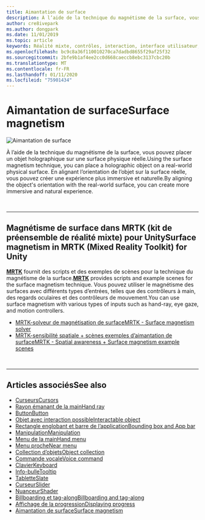 ```yaml
---
title: Aimantation de surface
description: À l’aide de la technique du magnétisme de la surface, vous pouvez placer un objet holographique sur une surface physique réelle.
author: cre8ivepark
ms.author: dongpark
ms.date: 11/01/2019
ms.topic: article
keywords: Réalité mixte, contrôles, interaction, interface utilisateur, expérience utilisateur
ms.openlocfilehash: bc9c8a36f110010270ca7dadbd8655f29af25f32
ms.sourcegitcommit: 2bfe9b1af4ee2cc0d668caeccb8ebc3137cbc20b
ms.translationtype: MT
ms.contentlocale: fr-FR
ms.lasthandoff: 01/11/2020
ms.locfileid: "75901434"
---
```

# <a name="surface-magnetism"></a><span data-ttu-id="bbc90-104">Aimantation de surface</span><span class="sxs-lookup"><span data-stu-id="bbc90-104">Surface magnetism</span></span>

![Aimantation de surface](images/UX/MRTK_SurfaceMagnetism.gif)

<span data-ttu-id="bbc90-106">À l’aide de la technique du magnétisme de la surface, vous pouvez placer un objet holographique sur une surface physique réelle.</span><span class="sxs-lookup"><span data-stu-id="bbc90-106">Using the surface magnetism technique, you can place a holographic object on a real-world physical surface.</span></span> <span data-ttu-id="bbc90-107">En alignant l’orientation de l’objet sur la surface réelle, vous pouvez créer une expérience plus immersive et naturelle.</span><span class="sxs-lookup"><span data-stu-id="bbc90-107">By aligning the object's orientation with the real-world surface, you can create more immersive and natural experience.</span></span>

<br>

---

## <a name="surface-magnetism-in-mrtk-mixed-reality-toolkit-for-unity"></a><span data-ttu-id="bbc90-108">Magnétisme de surface dans MRTK (kit de préensemble de réalité mixte) pour Unity</span><span class="sxs-lookup"><span data-stu-id="bbc90-108">Surface magnetism in MRTK (Mixed Reality Toolkit) for Unity</span></span>
<span data-ttu-id="bbc90-109">**[MRTK](https://github.com/Microsoft/MixedRealityToolkit-Unity)** fournit des scripts et des exemples de scènes pour la technique du magnétisme de la surface.</span><span class="sxs-lookup"><span data-stu-id="bbc90-109">**[MRTK](https://github.com/Microsoft/MixedRealityToolkit-Unity)** provides scripts and example scenes for the surface magnetism technique.</span></span> <span data-ttu-id="bbc90-110">Vous pouvez utiliser le magnétisme des surfaces avec différents types d’entrées, telles que des contrôleurs à main, des regards oculaires et des contrôleurs de mouvement.</span><span class="sxs-lookup"><span data-stu-id="bbc90-110">You can use surface magnetism with various types of inputs such as hand-ray, eye gaze, and motion controllers.</span></span>

* [<span data-ttu-id="bbc90-111">MRTK-solveur de magnétisation de surface</span><span class="sxs-lookup"><span data-stu-id="bbc90-111">MRTK - Surface magnetism solver</span></span>](https://microsoft.github.io/MixedRealityToolkit-Unity/Documentation/README_Solver.html#surfacemagnetism)
* [<span data-ttu-id="bbc90-112">MRTK-sensibilité spatiale + scènes exemples d’aimantation de surface</span><span class="sxs-lookup"><span data-stu-id="bbc90-112">MRTK - Spatial awareness + Surface magnetism example scenes</span></span>](https://github.com/microsoft/MixedRealityToolkit-Unity/blob/mrtk_development/Assets/MixedRealityToolkit.Examples/Demos/Solvers/Scenes/SurfaceMagnetismSpatialAwarenessExample.unity)


<br>

---

## <a name="see-also"></a><span data-ttu-id="bbc90-113">Articles associés</span><span class="sxs-lookup"><span data-stu-id="bbc90-113">See also</span></span>

* [<span data-ttu-id="bbc90-114">Curseurs</span><span class="sxs-lookup"><span data-stu-id="bbc90-114">Cursors</span></span>](cursors.md)
* [<span data-ttu-id="bbc90-115">Rayon émanant de la main</span><span class="sxs-lookup"><span data-stu-id="bbc90-115">Hand ray</span></span>](point-and-commit.md)
* [<span data-ttu-id="bbc90-116">Button</span><span class="sxs-lookup"><span data-stu-id="bbc90-116">Button</span></span>](button.md)
* [<span data-ttu-id="bbc90-117">Objet avec interaction possible</span><span class="sxs-lookup"><span data-stu-id="bbc90-117">Interactable object</span></span>](interactable-object.md)
* [<span data-ttu-id="bbc90-118">Rectangle englobant et barre de l’application</span><span class="sxs-lookup"><span data-stu-id="bbc90-118">Bounding box and App bar</span></span>](app-bar-and-bounding-box.md)
* [<span data-ttu-id="bbc90-119">Manipulation</span><span class="sxs-lookup"><span data-stu-id="bbc90-119">Manipulation</span></span>](direct-manipulation.md)
* [<span data-ttu-id="bbc90-120">Menu de la main</span><span class="sxs-lookup"><span data-stu-id="bbc90-120">Hand menu</span></span>](hand-menu.md)
* [<span data-ttu-id="bbc90-121">Menu proche</span><span class="sxs-lookup"><span data-stu-id="bbc90-121">Near menu</span></span>](near-menu.md)
* [<span data-ttu-id="bbc90-122">Collection d’objets</span><span class="sxs-lookup"><span data-stu-id="bbc90-122">Object collection</span></span>](object-collection.md)
* [<span data-ttu-id="bbc90-123">Commande vocale</span><span class="sxs-lookup"><span data-stu-id="bbc90-123">Voice command</span></span>](voice-input.md)
* [<span data-ttu-id="bbc90-124">Clavier</span><span class="sxs-lookup"><span data-stu-id="bbc90-124">Keyboard</span></span>](keyboard.md)
* [<span data-ttu-id="bbc90-125">Info-bulle</span><span class="sxs-lookup"><span data-stu-id="bbc90-125">Tooltip</span></span>](tooltip.md)
* [<span data-ttu-id="bbc90-126">Tablette</span><span class="sxs-lookup"><span data-stu-id="bbc90-126">Slate</span></span>](slate.md)
* [<span data-ttu-id="bbc90-127">Curseur</span><span class="sxs-lookup"><span data-stu-id="bbc90-127">Slider</span></span>](slider.md)
* [<span data-ttu-id="bbc90-128">Nuanceur</span><span class="sxs-lookup"><span data-stu-id="bbc90-128">Shader</span></span>](shader.md)
* [<span data-ttu-id="bbc90-129">Billboarding et tag-along</span><span class="sxs-lookup"><span data-stu-id="bbc90-129">Billboarding and tag-along</span></span>](billboarding-and-tag-along.md)
* [<span data-ttu-id="bbc90-130">Affichage de la progression</span><span class="sxs-lookup"><span data-stu-id="bbc90-130">Displaying progress</span></span>](progress.md)
* [<span data-ttu-id="bbc90-131">Aimantation de surface</span><span class="sxs-lookup"><span data-stu-id="bbc90-131">Surface magnetism</span></span>](surface-magnetism.md)
